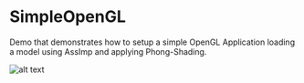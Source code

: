 # SimpleOpenGL

Demo that demonstrates how to setup a simple OpenGL Application
loading a model using AssImp and applying Phong-Shading.

![alt text](https://github.com/michaeleggers/SimpleOpenGL/blob/master/readmeassets/phongshading-trooper.gif "Phong Shading")
